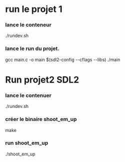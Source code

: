 # run le projet 1
### lance le conteneur

./rundev.sh

### lance le run du projet.

gcc main.c -o main $(sdl2-config --cflags --libs)
./main

# Run projet2 SDL2
### lance le contenuer
./rundev.sh

### créer le binaire shoot_em_up

make

### run shoot_em_up
./shoot_em_up

